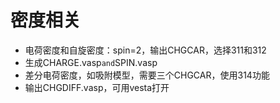 # 密度相关

- 电荷密度和自旋密度：spin=2，输出CHGCAR，选择311和312
- 生成CHARGE.vasp` and `SPIN.vasp
- 差分电荷密度，如吸附模型，需要三个CHGCAR，使用314功能
- 输出CHGDIFF.vasp，可用vesta打开